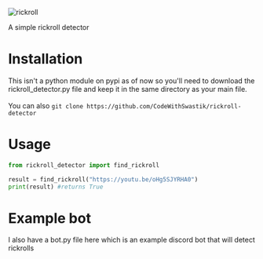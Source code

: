 ![rickroll](https://media.giphy.com/media/10kABVanhwykJW/giphy.gif)

A simple rickroll detector
# Installation 
This isn't a python module on pypi as of now so you'll need to download the rickroll_detector.py file and keep it in the same directory as your main file. <br> <br>
You can also `git clone https://github.com/CodeWithSwastik/rickroll-detector`
# Usage
```python
from rickroll_detector import find_rickroll

result = find_rickroll("https://youtu.be/oHg5SJYRHA0")
print(result) #returns True
```
# Example bot
I also have a bot.py file here which is an example discord bot that will detect rickrolls
